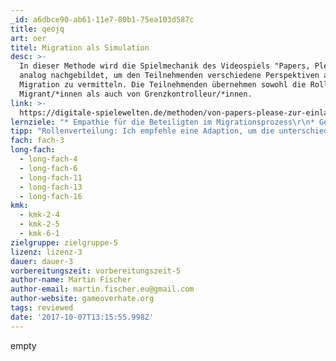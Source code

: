 ```yaml
---
_id: a6dbce90-ab61-11e7-80b1-75ea103d587c
title: qeojq
art: oer
titel: Migration als Simulation
desc: >-
  In dieser Methode wird die Spielmechanik des Videospiels "Papers, Please!"
  analog nachgebildet, um den Teilnehmenden verschiedene Perspektiven auf
  Migration zu vermitteln. Die Teilnehmenden übernehmen sowohl die Rolle der
  Migrant/*innen als auch von Grenzkontrolleur/*innen.
link: >-
  https://digitale-spielewelten.de/methoden/von-papers-please-zur-einlasskontrolle-an-einer-schule-im-jahr-2022/84
lernziele: "* Empathie für die Beteiligten im Migrationsprozess\r\n* Gerechtigkeitssinn schärfen\r\n* Kritischer Umgang mit Gehorsam, strengen Hierarchien\r\n* Willkür, Machtlosigkeit, Kontrolle erfahrbar machen\r\n* Gesellschaftsstrukturen verstehen"
tipp: "Rollenverteilung: Ich empfehle eine Adaption, um die unterschiedlichen Perspektive zu vermitteln. Die Teilnehmenden sollten in mehreren Durchläufen die unterschiedliche Rollen einnehmen. Dabei sollten folgende Rollen berücksichtigt werden: Schüler/*in, Kontrolleur/*in, Bildungsministerium. Die Schüler/*innen geben nur ihre Pässe ab und empfangen die Entscheidung für ihren Schulzugang, Kontrolleur/*innen setzen die Vorgaben des Bildungsministeriums um und die Gruppe für das Bildungsministerium setzt die täglichen Regeln fest. Dabei muss beachtet werden, dass die Gruppe der Schüler/*innen deutlich größer sein muss als die anderen, empfehlenswert ist eine Verteilung Schüler/*innen:Kontrolleur/*innen 4:1. Die Gruppe des Bildungsministeriums ist variabel, sollte allerdings nicht umfangreich sein um schnell Regeln setzen zu können.\r\n\r\nDigitale Spielenutzung: Ich empfehle auch das Spiel \"Papers, Please!\" selbst einzusetzen. Ungleich der Simulation verdeutlicht dieses auch potentielle Handlungsfolgen und evoziert ein düsteres Szenario in einem fiktiven Post-Sovietischen Staat. Bei Einsatz des Videospiels bietet sich auch ein modularer Aufbau der Methode an. Zunächst sollte die analoge Simulation in der Lebenswelt der Jugendlichen genutzt und reflektiert werden. In einer zweiten Einheit kann durch das Videospiel die Politisierung des Szenarios verschärft werden und noch expliziter diskutiert werden. Durch das Szenario ergeben sich zusätzliche historische Bezugspunkte. Das Spiel ist in der Anschaffung günstig (<10€), für die Umsetzung der Simulation selbst allerdings nicht notwendig."
fach: fach-3
long-fach:
  - long-fach-4
  - long-fach-6
  - long-fach-11
  - long-fach-13
  - long-fach-16
kmk:
  - kmk-2-4
  - kmk-2-5
  - kmk-6-1
zielgruppe: zielgruppe-5
lizenz: lizenz-3
dauer: dauer-3
vorbereitungszeit: vorbereitungszeit-5
author-name: Martin Fischer
author-email: martin.fischer.eu@gmail.com
author-website: gameoverhate.org
tags: reviewed
date: '2017-10-07T13:15:55.998Z'
---
```

empty
